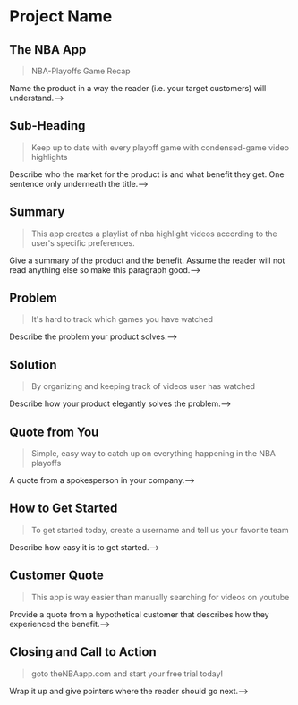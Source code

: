 # Project Name #

<!-- 
> This material was originally posted [here](http://www.quora.com/What-is-Amazons-approach-to-product-development-and-product-management). It is reproduced here for posterities sake.

There is an approach called "working backwards" that is widely used at Amazon. They work backwards from the customer, rather than starting with an idea for a product and trying to bolt customers onto it. While working backwards can be applied to any specific product decision, using this approach is especially important when developing new products or features.

For new initiatives a product manager typically starts by writing an internal press release announcing the finished product. The target audience for the press release is the new/updated product's customers, which can be retail customers or internal users of a tool or technology. Internal press releases are centered around the customer problem, how current solutions (internal or external) fail, and how the new product will blow away existing solutions.

If the benefits listed don't sound very interesting or exciting to customers, then perhaps they're not (and shouldn't be built). Instead, the product manager should keep iterating on the press release until they've come up with benefits that actually sound like benefits. Iterating on a press release is a lot less expensive than iterating on the product itself (and quicker!).

If the press release is more than a page and a half, it is probably too long. Keep it simple. 3-4 sentences for most paragraphs. Cut out the fat. Don't make it into a spec. You can accompany the press release with a FAQ that answers all of the other business or execution questions so the press release can stay focused on what the customer gets. My rule of thumb is that if the press release is hard to write, then the product is probably going to suck. Keep working at it until the outline for each paragraph flows. 

Oh, and I also like to write press-releases in what I call "Oprah-speak" for mainstream consumer products. Imagine you're sitting on Oprah's couch and have just explained the product to her, and then you listen as she explains it to her audience. That's "Oprah-speak", not "Geek-speak".

Once the project moves into development, the press release can be used as a touchstone; a guiding light. The product team can ask themselves, "Are we building what is in the press release?" If they find they're spending time building things that aren't in the press release (overbuilding), they need to ask themselves why. This keeps product development focused on achieving the customer benefits and not building extraneous stuff that takes longer to build, takes resources to maintain, and doesn't provide real customer benefit (at least not enough to warrant inclusion in the press release).
 -->
 
## The NBA App ##
  > NBA-Playoffs Game Recap
  <!--> Name the product in a way the reader (i.e. your target customers) will understand.-->

## Sub-Heading ##
  > Keep up to date with every playoff game with condensed-game video highlights
  <!--> Describe who the market for the product is and what benefit they get. One sentence only underneath the title.-->

## Summary ##
  > This app creates a playlist of nba highlight videos according to the user's specific preferences. 
  <!--> Give a summary of the product and the benefit. Assume the reader will not read anything else so make this paragraph good.-->

## Problem ##
  > It's hard to track which games you have watched 
  <!--> Describe the problem your product solves.-->

## Solution ##
  > By organizing and keeping track of videos user has watched
  <!--> Describe how your product elegantly solves the problem.-->

## Quote from You ##
  > Simple, easy way to catch up on everything happening in the NBA playoffs
  <!--> A quote from a spokesperson in your company.-->

## How to Get Started ##
  > To get started today, create a username and tell us your favorite team
  <!--> Describe how easy it is to get started.-->

## Customer Quote ##
  > This app is way easier than manually searching for videos on youtube
  <!--> Provide a quote from a hypothetical customer that describes how they experienced the benefit.-->

## Closing and Call to Action ##
  > goto theNBAapp.com and start your free trial today!
  <!--> Wrap it up and give pointers where the reader should go next.-->
